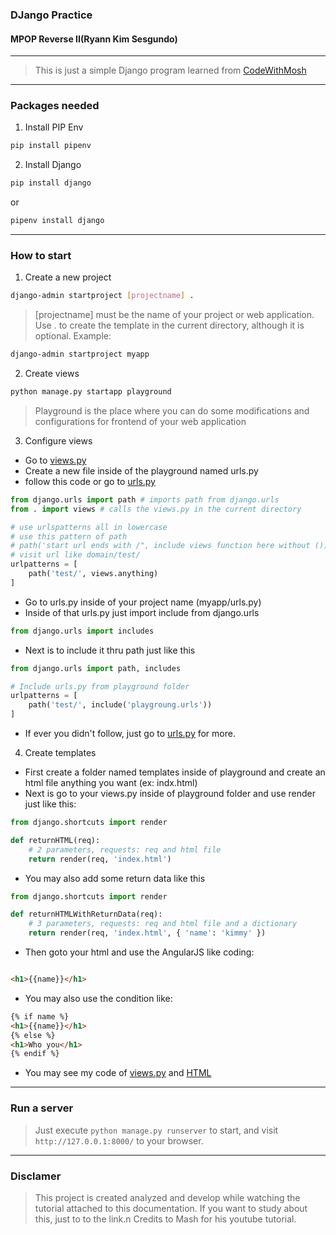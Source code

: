 ### DJango Practice
#### MPOP Reverse II(Ryann Kim Sesgundo)
---
> This is just a simple Django program learned from [CodeWithMosh](https://www.youtube.com/watch?v=rHux0gMZ3Eg)
---
### Packages needed
1. Install PIP Env
```Bash
pip install pipenv
```

2. Install Django
```Bash
pip install django
```
or
```Bash
pipenv install django
```
---
### How to start
1. Create a new project
```Bash
django-admin startproject [projectname] .
```
> [projectname] must be the name of your project or web application. Use . to create the template in the current directory, although it is optional.
Example:
```Bash
django-admin startproject myapp
```

2. Create views
```Bash
python manage.py startapp playground
```
> Playground is the place where you can do some modifications and configurations for frontend of your web application

3. Configure views
* Go to [views.py](playground/views.py)
* Create a new file inside of the playground named urls.py
* follow this code or go to [urls.py](playground/urls.py)
```Python
from django.urls import path # imports path from django.urls
from . import views # calls the views.py in the current directory

# use urlspatterns all in lowercase
# use this pattern of path
# path('start url ends with /", include views function here without ())
# visit url like domain/test/
urlpatterns = [
	path('test/', views.anything)
]
```
* Go to urls.py inside of your project name (myapp/urls.py)
* Inside of that urls.py just import include from django.urls
```Python
from django.urls import includes
```
* Next is to include it thru path just like this
```Python
from django.urls import path, includes

# Include urls.py from playground folder
urlpatterns = [
	path('test/', include('playgroung.urls'))
]
```
* If ever you didn't follow, just go to [urls.py](chatapp/urls.py) for more.

4. Create templates
* First create a folder named templates inside of playground and create an html file anything you want (ex: indx.html)
* Next is go to your views.py inside of playground folder and use render just like this:
```Python
from django.shortcuts import render

def returnHTML(req):
	# 2 parameters, requests: req and html file
	return render(req, 'index.html')
```
* You may also add some return data like this
```Python
from django.shortcuts import render

def returnHTMLWithReturnData(req):
	# 3 parameters, requests: req and html file and a dictionary
	return render(req, 'index.html', { 'name': 'kimmy' })
```
* Then goto your html and use the AngularJS like coding:
```HTML

<h1>{{name}}</h1>

```
* You may also use the condition like:
```HTML
{% if name %}
<h1>{{name}}</h1>
{% else %}
<h1>Who you</h1>
{% endif %}
```
* You may see my code of [views.py](playground/views.py) and [HTML](playground/templates/index.html)
---
### Run a server
> Just execute `python manage.py runserver` to start, and visit `http://127.0.0.1:8000/` to your browser.
---
### Disclamer
> This project is created analyzed and develop while watching the tutorial attached to this documentation. If you want to study about this, just to to the link.n Credits to Mash for his youtube tutorial.